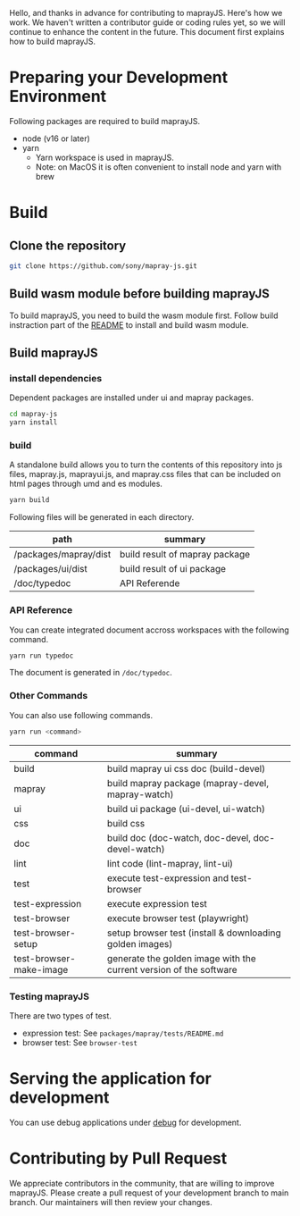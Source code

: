 Hello, and thanks in advance for contributing to maprayJS. Here's how we work.
We haven't written a contributor guide or coding rules yet, so we will continue to enhance the content in the future.
This document first explains how to build maprayJS.


# Preparing your Development Environment

Following packages are required to build maprayJS.

- node (v16 or later)
- yarn
  - Yarn workspace is used in maprayJS.
  - Note: on MacOS it is often convenient to install node and yarn with brew


# Build


## Clone the repository

```bash
git clone https://github.com/sony/mapray-js.git
```


## Build wasm module before building maprayJS

To build maprayJS, you need to build the wasm module first.
Follow build instraction part of the [README](./packages/mapray/wasm/README.org) to install and build wasm module.


## Build maprayJS


### install dependencies

Dependent packages are installed under ui and mapray packages.

```bash
cd mapray-js
yarn install
```


### build

A standalone build allows you to turn the contents of this repository into js files, mapray.js, maprayui.js, and mapray.css files that can be included on html pages through umd and es modules.

```bash
yarn build
```

Following files will be generated in each directory.

| path                  | summary                        |
|-----------------------|--------------------------------|
| /packages/mapray/dist | build result of mapray package |
| /packages/ui/dist     | build result of ui package     |
| /doc/typedoc          | API Referende                  |


### API Reference

You can create integrated document accross workspaces with the following command.

```bash
yarn run typedoc
```

The document is generated in `/doc/typedoc`.


### Other Commands

You can also use following commands.

```bash
yarn run <command>
```

| command                 | summary                                                            |
|-------------------------|--------------------------------------------------------------------|
| build                   | build mapray ui css doc (build-devel)                              |
| mapray                  | build mapray package (mapray-devel, mapray-watch)                  |
| ui                      | build ui package (ui-devel, ui-watch)                              |
| css                     | build css                                                          |
| doc                     | build doc (doc-watch, doc-devel, doc-devel-watch)                  |
| lint                    | lint code (lint-mapray, lint-ui)                                   |
| test                    | execute test-expression and test-browser                           |
| test-expression         | execute expression test                                            |
| test-browser            | execute browser test (playwright)                                  |
| test-browser-setup      | setup browser test (install & downloading golden images)           |
| test-browser-make-image | generate the golden image with the current version of the software |


### Testing maprayJS

There are two types of test.

- expression test: See `packages/mapray/tests/README.md`
- browser test: See `browser-test`


# Serving the application for development

You can use debug applications under [debug](./debug/) for development.


# Contributing by Pull Request

We appreciate contributors in the community, that are willing to improve maprayJS.
Please create a pull request of your development branch to main branch.
Our maintainers will then review your changes.
